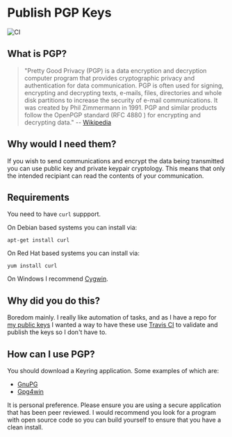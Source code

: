 Publish PGP Keys
================
![CI](https://github.com/PartTimeLegend/Publish-PGP-Keys/workflows/CI/badge.svg)

What is PGP?
-----------

>"Pretty Good Privacy (PGP) is a data encryption and decryption computer program that provides cryptographic privacy and authentication for data communication.
>PGP is often used for signing, encrypting and decrypting texts, e-mails, files, directories and whole disk partitions to increase the 
security of e-mail communications. 
>It was created by Phil Zimmermann in 1991.
PGP and similar products follow the OpenPGP standard (RFC 4880 ) for encrypting and decrypting data." -- [Wikipedia](http://en.wikipedia.org/wiki/Pretty_Good_Privacy)

Why would I need them?
---------------------

If you wish to send communications and encrypt the data being transmitted you can use public key and private keypair cryptology. This means that only the intended recipiant can read the contents of your communication.

Requirements
------------

You need to have `curl` suppport.

On Debian based systems you can install via:

`apt-get install curl`

On Red Hat based systems you can install via:

`yum install curl`

On Windows I recommend [Cygwin](http://cygwin.org).

Why did you do this?
--------------------

Boredom mainly. I really like automation of tasks, and as I have a repo for [my public keys](https://github.com/PartTimeLegend/PGPKeys) I wanted a way to have these use [Travis CI](https://travis-ci.org) to validate and publish the keys so I don't have to.

How can I use PGP?
------------------

You should download a Keyring application. Some examples of which are:

* [GnuPG](http://www.gnupg.org)
* [Gpg4win](http://www.gpg4win.org)

It is personal preference. Please ensure you are using a secure application that has been peer reviewed. I would recommend you look for a program with open source code so you can build yourself to ensure that you have a clean install.

